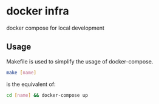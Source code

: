 # docker infra

docker compose for local development

## Usage

Makefile is used to simplify the usage of docker-compose.

```bash
make [name]
```

is the equivalent of:

```bash
cd [name] && docker-compose up
```
